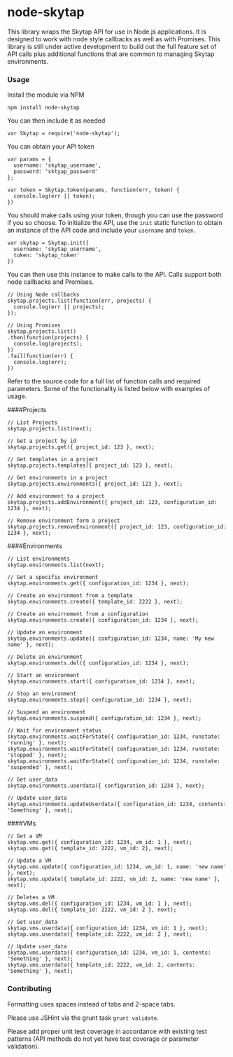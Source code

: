 node-skytap
===========

This library wraps the Skytap API for use in Node.js applications. It is designed to work with node style callbacks as well as with Promises.  This library is still under active development to build out the full feature set of API calls plus additional functions that are common to managing Skytap environments.

### Usage

Install the module via NPM
```
npm install node-skytap
```

You can then include it as needed
```
var Skytap = require('node-skytap');
```

You can obtain your API token
```
var params = { 
  username: 'skytap_username',
  password: 'sktyap_password'
};

var token = Skytap.token(params, function(err, token) {
  console.log(err || token);
})
```

You should make calls using your token, though you can use the password if you so choose. To initialize the API, use the `init` static function to obtain an instance of the API code and include your `username` and `token`.
```
var skytap = Skytap.init({
  username: 'skytap_username',
  token: 'skytap_token'
})
```


You can then use this instance to make calls to the API.  Calls support both node callbacks and Promises.
```
// Using Node callbacks
skytap.projects.list(function(err, projects) {
  console.log(err || projects);
});

// Using Promises
skytap.projects.list()
.then(function(projects) {
  console.log(projects);  
})
.fail(function(err) {
  console.log(err);
})
```

Refer to the source code for a full list of function calls and required parameters. Some of the functionality is listed below with examples of usage.

####Projects
```
// List Projects 
skytap.projects.list(next);

// Get a project by id
skytap.projects.get({ project_id: 123 }, next);

// Get templates in a project
skytap.projects.templates({ project_id: 123 }, next);

// Get environments in a project
skytap.projects.environments({ project_id: 123 }, next);

// Add environment to a project
skytap.projects.addEnvironment({ project_id: 123, configuration_id: 1234 }, next);

// Remove environment form a project
skytap.projects.removeEnvironment({ project_id: 123, configuration_id: 1234 }, next);
```

####Environments
```
// List environments
skytap.environments.list(next);

// Get a specific environment
skytap.environments.get({ configuration_id: 1234 }, next);

// Create an environment from a template
skytap.environments.create({ template_id: 2222 }, next);

// Create an envirnoment from a configuration
skytap.environments.create({ configuration_id: 1234 }, next);

// Update an environment
skytap.environments.update({ configuration_id: 1234, name: 'My new name' }, next);

// Delete an environment
skytap.environments.del({ configuration_id: 1234 }, next);

// Start an environment
skytap.environments.start({ configuration_id: 1234 }, next);

// Stop an environment
skytap.environments.stop({ configuration_id: 1234 }, next);

// Suspend an environment
skytap.environments.suspend({ configuration_id: 1234 }, next);

// Wait for environment status
skytap.environments.waitForState({ configuration_id: 1234, runstate: 'running' }, next);
skytap.environments.waitForState({ configuration_id: 1234, runstate: 'stopped' }, next);
skytap.environments.waitForState({ configuration_id: 1234, runstate: 'suspended' }, next);

// Get user_data
skytap.environments.userdata({ configuration_id: 1234 }, next);

// Update user_data
skytap.environments.updateUserdata({ configuration_id: 1234, contents: 'Something' }, next);
```

####VMs
```
// Get a VM
skytap.vms.get({ configuration_id: 1234, vm_id: 1 }, next);
skytap.vms.get({ template_id: 2222, vm_id: 2}, next);

// Update a VM
skytap.vms.update({ configuration_id: 1234, vm_id: 1, name: 'new name' }, next);
skytap.vms.update({ template_id: 2222, vm_id: 2, name: 'new name' }, next);

// Deletes a VM
skytap.vms.del({ configuration_id: 1234, vm_id: 1 }, next);
skytap.vms.del({ template_id: 2222, vm_id: 2 }, next);

// Get user_data
skytap.vms.userdata({ configuration_id: 1234, vm_id: 1 }, next);
skytap.vms.userdata({ template_id: 2222, vm_id: 2 }, next);

// Update user_data
skytap.vms.userdata({ configuration_id: 1234, vm_id: 1, contents: 'Something' }, next);
skytap.vms.userdata({ template_id: 2222, vm_id: 2, contents: 'Something' }, next);
```


### Contributing

Formatting uses spaces instead of tabs and 2-space tabs.  

Please use JSHint via the grunt task `grunt validate`.

Please add proper unit test coverage in accordance with existing test patterns (API methods do not yet have test coverage or parameter validation).
